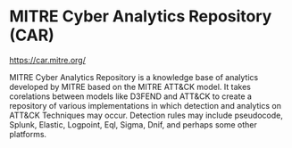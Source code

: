 # MITRE Cyber Analytics Repository (CAR)
https://car.mitre.org/

MITRE Cyber Analytics Repository is a knowledge base of analytics developed by MITRE based on the MITRE ATT&CK model. It takes corelations between models like D3FEND and ATT&CK to create a repository of various implementations in which detection and analytics on ATT&CK Techniques may occur. Detection rules may include pseudocode, Splunk, Elastic, Logpoint, Eql, Sigma, Dnif, and perhaps some other platforms.